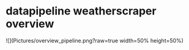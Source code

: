 # datapipeline weatherscraper overview
![](Pictures/overview_pipeline.png?raw=true width=50% height=50%)
